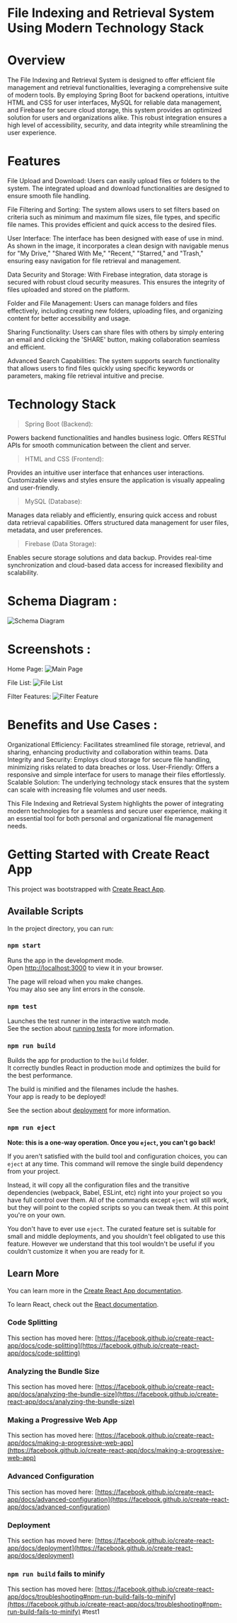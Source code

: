 # File Indexing and Retrieval System Using Modern Technology Stack

# Overview
The File Indexing and Retrieval System is designed to offer efficient file management and retrieval functionalities, leveraging a comprehensive suite of modern tools. By employing Spring Boot for backend operations, intuitive HTML and CSS for user interfaces, MySQL for reliable data management, and Firebase for secure cloud storage, this system provides an optimized solution for users and organizations alike. This robust integration ensures a high level of accessibility, security, and data integrity while streamlining the user experience.

# Features
File Upload and Download: Users can easily upload files or folders to the system. The integrated upload and download functionalities are designed to ensure smooth file handling.

File Filtering and Sorting: The system allows users to set filters based on criteria such as minimum and maximum file sizes, file types, and specific file names. This provides efficient and quick access to the desired files.

User Interface: The interface has been designed with ease of use in mind. As shown in the image, it incorporates a clean design with navigable menus for "My Drive," "Shared With Me," "Recent," "Starred," and "Trash," ensuring easy navigation for file retrieval and management.

Data Security and Storage: With Firebase integration, data storage is secured with robust cloud security measures. This ensures the integrity of files uploaded and stored on the platform.

Folder and File Management: Users can manage folders and files effectively, including creating new folders, uploading files, and organizing content for better accessibility and usage.

Sharing Functionality: Users can share files with others by simply entering an email and clicking the 'SHARE' button, making collaboration seamless and efficient.

Advanced Search Capabilities: The system supports search functionality that allows users to find files quickly using specific keywords or parameters, making file retrieval intuitive and precise.

# Technology Stack
> Spring Boot (Backend):

Powers backend functionalities and handles business logic.
Offers RESTful APIs for smooth communication between the client and server.
> HTML and CSS (Frontend):

Provides an intuitive user interface that enhances user interactions.
Customizable views and styles ensure the application is visually appealing and user-friendly.
> MySQL (Database):

Manages data reliably and efficiently, ensuring quick access and robust data retrieval capabilities.
Offers structured data management for user files, metadata, and user preferences.
> Firebase (Data Storage):

Enables secure storage solutions and data backup.
Provides real-time synchronization and cloud-based data access for increased flexibility and scalability.

# Schema Diagram :
![Schema Diagram](https://github.com/user-attachments/assets/8b8e7562-6800-4d8f-83a0-9147314c1dd3)

# Screenshots :
Home Page:
![Main Page](https://github.com/user-attachments/assets/98eee0b2-5616-4786-b362-7aa3c0241613)

File List:
![File List](https://github.com/user-attachments/assets/5a28b3fa-1d21-44d2-b6d0-69429d55064c)

Filter Features:
![Filter Feature](https://github.com/user-attachments/assets/ed8f628e-75f5-4fd2-bdda-c5d4b33af174)


# Benefits and Use Cases :

Organizational Efficiency: Facilitates streamlined file storage, retrieval, and sharing, enhancing productivity and collaboration within teams.
Data Integrity and Security: Employs cloud storage for secure file handling, minimizing risks related to data breaches or loss.
User-Friendly: Offers a responsive and simple interface for users to manage their files effortlessly.
Scalable Solution: The underlying technology stack ensures that the system can scale with increasing file volumes and user needs.


This File Indexing and Retrieval System highlights the power of integrating modern technologies for a seamless and secure user experience, making it an essential tool for both personal and organizational file management needs.





# Getting Started with Create React App

This project was bootstrapped with [Create React App](https://github.com/facebook/create-react-app).

## Available Scripts

In the project directory, you can run:

### `npm start`

Runs the app in the development mode.\
Open [http://localhost:3000](http://localhost:3000) to view it in your browser.

The page will reload when you make changes.\
You may also see any lint errors in the console.

### `npm test`

Launches the test runner in the interactive watch mode.\
See the section about [running tests](https://facebook.github.io/create-react-app/docs/running-tests) for more information.

### `npm run build`

Builds the app for production to the `build` folder.\
It correctly bundles React in production mode and optimizes the build for the best performance.

The build is minified and the filenames include the hashes.\
Your app is ready to be deployed!

See the section about [deployment](https://facebook.github.io/create-react-app/docs/deployment) for more information.

### `npm run eject`

**Note: this is a one-way operation. Once you `eject`, you can't go back!**

If you aren't satisfied with the build tool and configuration choices, you can `eject` at any time. This command will remove the single build dependency from your project.

Instead, it will copy all the configuration files and the transitive dependencies (webpack, Babel, ESLint, etc) right into your project so you have full control over them. All of the commands except `eject` will still work, but they will point to the copied scripts so you can tweak them. At this point you're on your own.

You don't have to ever use `eject`. The curated feature set is suitable for small and middle deployments, and you shouldn't feel obligated to use this feature. However we understand that this tool wouldn't be useful if you couldn't customize it when you are ready for it.

## Learn More

You can learn more in the [Create React App documentation](https://facebook.github.io/create-react-app/docs/getting-started).

To learn React, check out the [React documentation](https://reactjs.org/).

### Code Splitting

This section has moved here: [https://facebook.github.io/create-react-app/docs/code-splitting](https://facebook.github.io/create-react-app/docs/code-splitting)

### Analyzing the Bundle Size

This section has moved here: [https://facebook.github.io/create-react-app/docs/analyzing-the-bundle-size](https://facebook.github.io/create-react-app/docs/analyzing-the-bundle-size)

### Making a Progressive Web App

This section has moved here: [https://facebook.github.io/create-react-app/docs/making-a-progressive-web-app](https://facebook.github.io/create-react-app/docs/making-a-progressive-web-app)

### Advanced Configuration

This section has moved here: [https://facebook.github.io/create-react-app/docs/advanced-configuration](https://facebook.github.io/create-react-app/docs/advanced-configuration)

### Deployment

This section has moved here: [https://facebook.github.io/create-react-app/docs/deployment](https://facebook.github.io/create-react-app/docs/deployment)

### `npm run build` fails to minify

This section has moved here: [https://facebook.github.io/create-react-app/docs/troubleshooting#npm-run-build-fails-to-minify](https://facebook.github.io/create-react-app/docs/troubleshooting#npm-run-build-fails-to-minify)
# t e s t 1 
 


 
